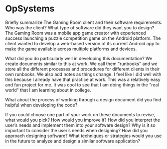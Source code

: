 # OpSystems

Briefly summarize The Gaming Room client and their software requirements. Who was the client? What type of software did they want you to design?
The Gaming Room was a mobile app game creator with experienced success launching a puzzle competition game on the Android platform. The client wanted to develop a    web-based version of its current Android app to make the game available across multiple platforms and devices.

What did you do particularly well in developing this documentation?
We create documents similar to this at work. We call them "runbooks" and we store all the different processes and procedures for different clients in their own runbooks. We also add notes as things change. I feel like I did well with this because I already have that practice at work. This was a relatively easy and fun project for me. It was cool to see that I am doing things in the "real world" that I am learning about in college.

What about the process of working through a design document did you find helpful when developing the code?

If you could choose one part of your work on these documents to revise, what would you pick? How would you improve it?
How did you interpret the user’s needs and implement them into your software design? Why is it so important to consider the user’s needs when designing?
How did you approach designing software? What techniques or strategies would you use in the future to analyze and design a similar software application?

